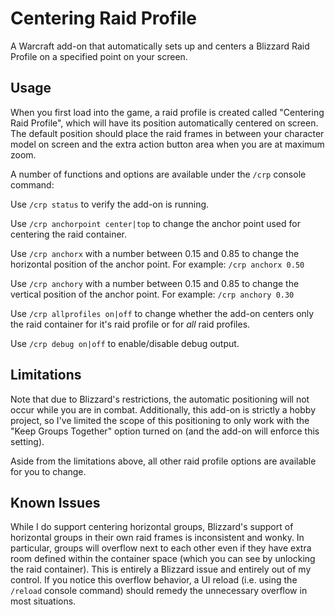 # Centering Raid Profile

A Warcraft add-on that automatically sets up and centers a Blizzard Raid Profile on a specified point on your screen.

## Usage

When you first load into the game, a raid profile is created called "Centering Raid Profile", which will have its position automatically centered on screen.  The default position should place the raid frames in between your character model on screen and the extra action button area when you are at maximum zoom.

A number of functions and options are available under the `/crp` console command:

Use `/crp status` to verify the add-on is running.

Use `/crp anchorpoint center|top` to change the anchor point used for centering the raid container. 

Use `/crp anchorx` with a number between 0.15 and 0.85 to change the horizontal position of the anchor point.  For example: `/crp anchorx 0.50`

Use `/crp anchory` with a number between 0.15 and 0.85 to change the vertical position of the anchor point.  For example: `/crp anchory 0.30`

Use `/crp allprofiles on|off` to change whether the add-on centers only the raid container for it's raid profile or for _all_ raid profiles.

Use `/crp debug on|off` to enable/disable debug output.

## Limitations

Note that due to Blizzard's restrictions, the automatic positioning will not occur while you are in combat.  Additionally, this add-on is strictly a hobby project, so I've limited the scope of this positioning to only work with the "Keep Groups Together" option turned on (and the add-on will enforce this setting).

Aside from the limitations above, all other raid profile options are available for you to change.

## Known Issues

While I do support centering horizontal groups, Blizzard's support of horizontal groups in their own raid frames is inconsistent and wonky.  In particular, groups will overflow next to each other even if they have extra room defined within the container space (which you can see by unlocking the raid container).  This is entirely a Blizzard issue and entirely out of my control.  If you notice this overflow behavior, a UI reload (i.e. using the `/reload` console command) should remedy the unnecessary overflow in most situations.
